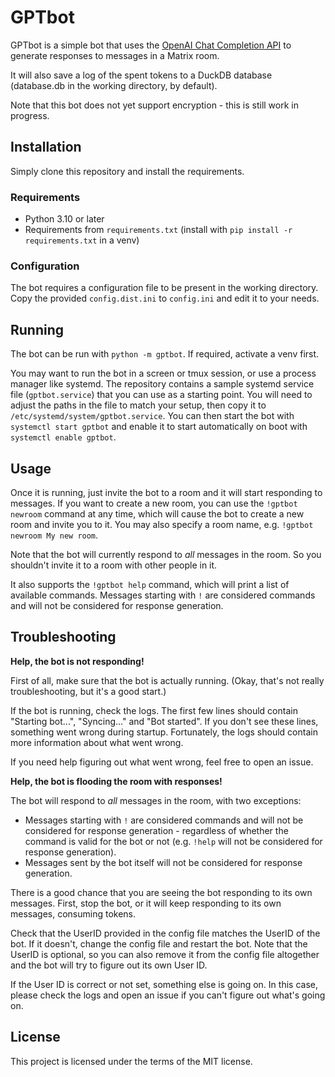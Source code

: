 # GPTbot

GPTbot is a simple bot that uses the [OpenAI Chat Completion API](https://platform.openai.com/docs/guides/chat)
to generate responses to messages in a Matrix room.

It will also save a log of the spent tokens to a DuckDB database
(database.db in the working directory, by default).

Note that this bot does not yet support encryption - this is still work in
progress.

## Installation

Simply clone this repository and install the requirements.

### Requirements

- Python 3.10 or later
- Requirements from `requirements.txt` (install with `pip install -r requirements.txt` in a venv)

### Configuration

The bot requires a configuration file to be present in the working directory.
Copy the provided `config.dist.ini` to `config.ini` and edit it to your needs.

## Running

The bot can be run with `python -m gptbot`. If required, activate a venv first.

You may want to run the bot in a screen or tmux session, or use a process
manager like systemd. The repository contains a sample systemd service file
(`gptbot.service`) that you can use as a starting point. You will need to
adjust the paths in the file to match your setup, then copy it to
`/etc/systemd/system/gptbot.service`. You can then start the bot with
`systemctl start gptbot` and enable it to start automatically on boot with
`systemctl enable gptbot`.

## Usage

Once it is running, just invite the bot to a room and it will start responding
to messages. If you want to create a new room, you can use the `!gptbot newroom`
command at any time, which will cause the bot to create a new room and invite
you to it. You may also specify a room name, e.g. `!gptbot newroom My new room`.

Note that the bot will currently respond to _all_ messages in the room. So you
shouldn't invite it to a room with other people in it.

It also supports the `!gptbot help` command, which will print a list of available
commands. Messages starting with `!` are considered commands and will not be
considered for response generation.

## Troubleshooting

**Help, the bot is not responding!**

First of all, make sure that the bot is actually running. (Okay, that's not
really troubleshooting, but it's a good start.)

If the bot is running, check the logs. The first few lines should contain
"Starting bot...", "Syncing..." and "Bot started". If you don't see these
lines, something went wrong during startup. Fortunately, the logs should
contain more information about what went wrong.

If you need help figuring out what went wrong, feel free to open an issue.

**Help, the bot is flooding the room with responses!**

The bot will respond to _all_ messages in the room, with two exceptions:

- Messages starting with `!` are considered commands and will not be considered
  for response generation - regardless of whether the command is valid for the
  bot or not (e.g. `!help` will not be considered for response generation).
- Messages sent by the bot itself will not be considered for response generation.

There is a good chance that you are seeing the bot responding to its own
messages. First, stop the bot, or it will keep responding to its own messages,
consuming tokens.

Check that the UserID provided in the config file matches the UserID of the bot.
If it doesn't, change the config file and restart the bot. Note that the UserID
is optional, so you can also remove it from the config file altogether and the
bot will try to figure out its own User ID.

If the User ID is correct or not set, something else is going on. In this case,
please check the logs and open an issue if you can't figure out what's going on.

## License

This project is licensed under the terms of the MIT license.
